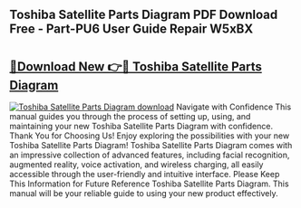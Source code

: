 ## Toshiba Satellite Parts Diagram PDF Download Free - Part-PU6 User Guide Repair W5xBX

# <h2><a href="http://dfmo9co.blite.top/?on=Toshiba+Satellite+Parts+Diagram">🔗Download New 👉🔴 Toshiba Satellite Parts Diagram</a></h2>

[![Toshiba Satellite Parts Diagram download](https://i.imgur.com/lujVjoI.png)](http://dfmo9co.blite.top/?on=Toshiba+Satellite+Parts+Diagram)
Navigate with Confidence This manual guides you through the process of setting up, using, and maintaining your new Toshiba Satellite Parts Diagram with confidence. Thank You for Choosing Us! Enjoy exploring the possibilities with your new Toshiba Satellite Parts Diagram! Toshiba Satellite Parts Diagram comes with an impressive collection of advanced features, including facial recognition, augmented reality, voice activation, and wireless charging, all easily accessible through the user-friendly and intuitive interface. Please Keep This Information for Future Reference Toshiba Satellite Parts Diagram. This manual will be your reliable guide to using your new product effectively.
